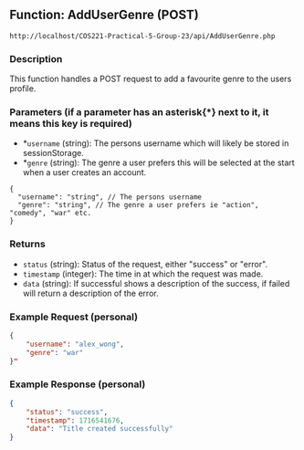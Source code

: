 ## Function: AddUserGenre (POST)

```uri
http://localhost/COS221-Practical-5-Group-23/api/AddUserGenre.php
```

### Description

This function handles a POST request to add a favourite genre to the users profile.

### Parameters (if a parameter has an asterisk{*} next to it, it means this key is required)

- *`username` (string): The persons username which will likely be stored in sessionStorage.
- *`genre` (string): The genre a user prefers this will be selected at the start when a user creates an account.

```json5
{
  "username": "string", // The persons username
  "genre": "string", // The genre a user prefers ie "action", "comedy", "war" etc.
}
```

### Returns

- `status` (string): Status of the request, either "success" or "error".
- `timestamp` (integer): The time in at which the request was made.
- `data` (string): If successful shows a description of the success, if failed will return a description of the error.

### Example Request (personal)

```json
{
    "username": "alex_wong",
    "genre": "war"
}"
```

### Example Response (personal)

```json
{
    "status": "success",
    "timestamp": 1716541676,
    "data": "Title created successfully"
}
```
